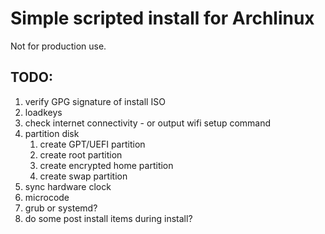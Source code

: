 # Simple scripted install for Archlinux

Not for production use.

## TODO:

1. verify GPG signature of install ISO
2. loadkeys
3. check internet connectivity - or output wifi setup command
4. partition disk
    1. create GPT/UEFI partition
    2. create root partition
    3. create encrypted home partition
    4. create swap partition
5. sync hardware clock
6. microcode
7. grub or systemd?
8. do some post install items during install?
